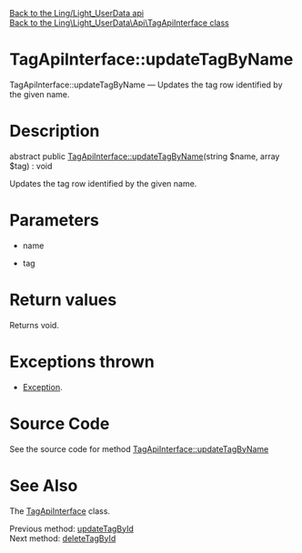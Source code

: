 [Back to the Ling/Light_UserData api](https://github.com/lingtalfi/Light_UserData/blob/master/doc/api/Ling/Light_UserData.md)<br>
[Back to the Ling\Light_UserData\Api\TagApiInterface class](https://github.com/lingtalfi/Light_UserData/blob/master/doc/api/Ling/Light_UserData/Api/TagApiInterface.md)


TagApiInterface::updateTagByName
================



TagApiInterface::updateTagByName — Updates the tag row identified by the given name.




Description
================


abstract public [TagApiInterface::updateTagByName](https://github.com/lingtalfi/Light_UserData/blob/master/doc/api/Ling/Light_UserData/Api/TagApiInterface/updateTagByName.md)(string $name, array $tag) : void




Updates the tag row identified by the given name.




Parameters
================


- name

    

- tag

    


Return values
================

Returns void.


Exceptions thrown
================

- [Exception](http://php.net/manual/en/class.exception.php).&nbsp;







Source Code
===========
See the source code for method [TagApiInterface::updateTagByName](https://github.com/lingtalfi/Light_UserData/blob/master/Api/TagApiInterface.php#L99-L99)


See Also
================

The [TagApiInterface](https://github.com/lingtalfi/Light_UserData/blob/master/doc/api/Ling/Light_UserData/Api/TagApiInterface.md) class.

Previous method: [updateTagById](https://github.com/lingtalfi/Light_UserData/blob/master/doc/api/Ling/Light_UserData/Api/TagApiInterface/updateTagById.md)<br>Next method: [deleteTagById](https://github.com/lingtalfi/Light_UserData/blob/master/doc/api/Ling/Light_UserData/Api/TagApiInterface/deleteTagById.md)<br>

